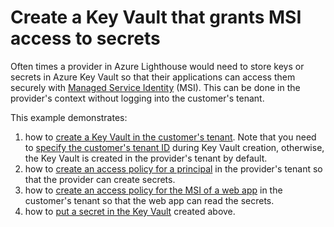 # Create a Key Vault that grants MSI access to secrets

Often times a provider in Azure Lighthouse would need to store keys or secrets in Azure Key Vault so that their applications can access them securely with [Managed Service Identity](https://docs.microsoft.com/en-us/azure/active-directory/managed-identities-azure-resources/overview) (MSI).  This can be done in the provider's context without logging into the customer's tenant.

This example demonstrates:
1. how to [create a Key Vault in the customer's tenant](createKeyVaultSecret.json#L47). Note that you need to [specify the customer's tenant ID](createKeyVaultSecret.json#L55) during Key Vault creation, otherwise, the Key Vault is created in the provider's tenant by default. 
2. how to [create an access policy for a principal](createKeyVaultSecret.json#L58) in the provider's tenant so that the provider can create secrets. 
3. how to [create an access policy for the MSI of a web app](createKeyVaultSecret.json#L65) in the customer's tenant so that the web app can read the secrets.
4. how to [put a secret in the Key Vault](createKeyVaultSecret.json#L83) created above.
